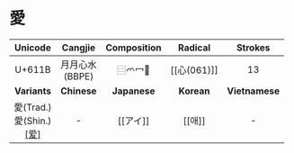 
# 愛

|               Unicode                |    Cangjie     | Composition  |  Radical   |    Strokes     |
| :----------------------------------: | :------------: | :----------: | :--------: | :------------: |
|                U+611B                | 月月心水<br>(BBPE) |    ⿳爫冖𢖻     | [[心(061)]] |       13       |
|             **Variants**             |  **Chinese**   | **Japanese** | **Korean** | **Vietnamese** |
| 愛(Trad.)<br>愛(Shin.)<br>[[爱]](Simp.) |       -        |    [[アイ]]    |   [[애]]    |       -        |
